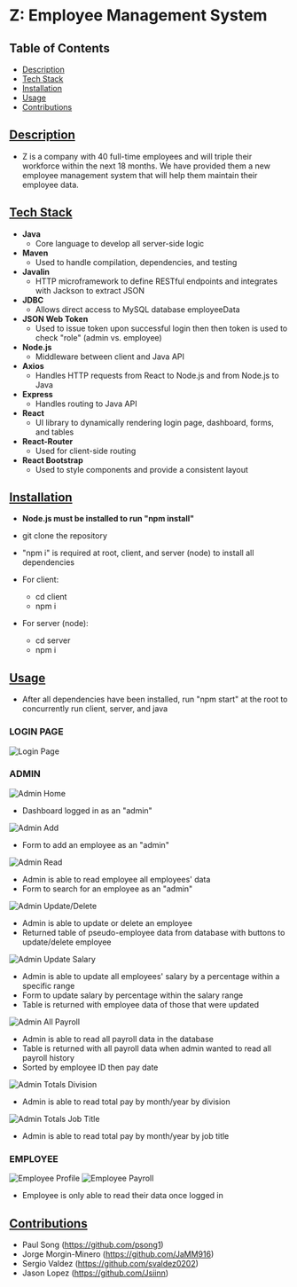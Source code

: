 # Z: Employee Management System

## Table of Contents

- [Description](#description)
- [Tech Stack](#tech-stack)
- [Installation](#installation)
- [Usage](#Usage)
- [Contributions](#contributions)

## [Description](#table-of-contents)

- Z is a company with 40 full-time employees and will triple their workforce within the next 18 months. We have provided them a new employee management system that will help them maintain their employee data.

## [Tech Stack](#table-of-contents)

- **Java**
  - Core language to develop all server-side logic
- **Maven**
  - Used to handle compilation, dependencies, and testing
- **Javalin**
  - HTTP microframework to define RESTful endpoints and integrates with Jackson to extract JSON
- **JDBC**
  - Allows direct access to MySQL database employeeData
- **JSON Web Token**
  - Used to issue token upon successful login then then token is used to check "role" (admin vs. employee)
- **Node.js**
  - Middleware between client and Java API
- **Axios**
  - Handles HTTP requests from React to Node.js and from Node.js to Java
- **Express**
  - Handles routing to Java API
- **React**
  - UI library to dynamically rendering login page, dashboard, forms, and tables
- **React-Router**
  - Used for client-side routing
- **React Bootstrap**
  - Used to style components and provide a consistent layout

## [Installation](#table-of-contents)

- **Node.js must be installed to run "npm install"**
- git clone the repository
- "npm i" is required at root, client, and server (node) to install all dependencies

- For client:

  - cd client
  - npm i

- For server (node):
  - cd server
  - npm i

## [Usage](#table-of-contents)

- After all dependencies have been installed, run "npm start" at the root to concurrently run client, server, and java

### **LOGIN PAGE**

![Login Page](./client\src\assets\imgs\login.png)

### **ADMIN**

![Admin Home](./client\src\assets\imgs\admin-home.png)

- Dashboard logged in as an "admin"

![Admin Add](./client\src\assets\imgs\admin-add.png)

- Form to add an employee as an "admin"

![Admin Read](./client\src\assets\imgs\admin-read.png)

- Admin is able to read employee all employees' data
- Form to search for an employee as an "admin"

![Admin Update/Delete](./client\src\assets\imgs\admin-ud.png)

- Admin is able to update or delete an employee
- Returned table of pseudo-employee data from database with buttons to update/delete employee

![Admin Update Salary](./client/src/assets/imgs/admin-salary.png)

- Admin is able to update all employees' salary by a percentage within a specific range
- Form to update salary by percentage within the salary range
- Table is returned with employee data of those that were updated

![Admin All Payroll](./client\src\assets\imgs\admin-payroll-all.png)

- Admin is able to read all payroll data in the database
- Table is returned with all payroll data when admin wanted to read all payroll history
- Sorted by employee ID then pay date

![Admin Totals Division](./client\src\assets\imgs\admin-totals-div.png)

- Admin is able to read total pay by month/year by division

![Admin Totals Job Title](./client\src\assets\imgs\admin-payroll-jt.png)

- Admin is able to read total pay by month/year by job title

### **EMPLOYEE**

![Employee Profile](./client\src\assets\imgs\emp-profile.png)
![Employee Payroll](./client\src\assets\imgs\emp-payroll.png)

- Employee is only able to read their data once logged in

## [Contributions](#table-of-contents)

- Paul Song (https://github.com/psong1)
- Jorge Morgin-Minero (https://github.com/JaMM916)
- Sergio Valdez (https://github.com/svaldez0202)
- Jason Lopez (https://github.com/Jsiinn)
